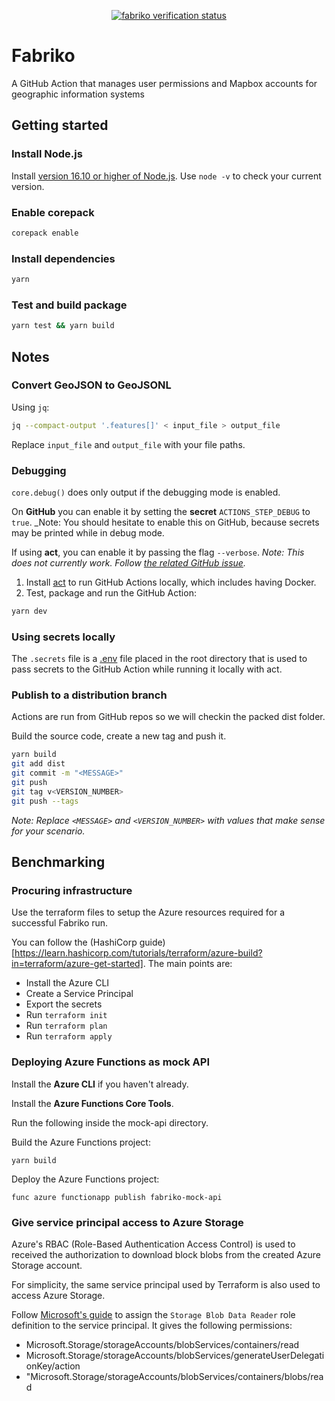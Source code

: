 <p align="center">
  <a href="https://github.com/devgioele/fabriko/actions/workflows/verification.yml"><img alt="fabriko verification status" src="https://github.com/devgioele/modern-typescript-action/workflows/Verification/badge.svg"></a>
</p>

# Fabriko

A GitHub Action that manages user permissions and Mapbox accounts for geographic information systems

## Getting started

### Install Node.js

Install [version 16.10 or higher of Node.js](https://nodejs.org/en/download/). Use `node -v` to check your current version.

### Enable corepack

```sh
corepack enable
```

### Install dependencies

```sh
yarn
```

### Test and build package

```sh
yarn test && yarn build
```

## Notes

### Convert GeoJSON to GeoJSONL

Using `jq`:

```sh
jq --compact-output '.features[]' < input_file > output_file
```

Replace `input_file` and `output_file` with your file paths.

### Debugging

`core.debug()` does only output if the debugging mode is enabled.

On **GitHub** you can enable it by setting the **secret** `ACTIONS_STEP_DEBUG` to `true`.
\_Note: You should hesitate to enable this on GitHub, because secrets may be printed while in debug mode.

If using **act**, you can enable it by passing the flag `--verbose`.
_Note: This does not currently work. Follow [the related GitHub issue](https://github.com/nektos/act/issues/1006)._

1. Install [act](https://github.com/nektos/act) to run GitHub Actions locally, which includes having Docker.
2. Test, package and run the GitHub Action:

```sh
yarn dev
```

### Using secrets locally

The `.secrets` file is a [.env](https://www.dotenv.org/env) file placed in the root directory that is used to pass secrets to the GitHub Action while running it locally with act.

### Publish to a distribution branch

Actions are run from GitHub repos so we will checkin the packed dist folder.

Build the source code, create a new tag and push it.

```sh
yarn build
git add dist
git commit -m "<MESSAGE>"
git push
git tag v<VERSION_NUMBER>
git push --tags
```

_Note: Replace `<MESSAGE>` and `<VERSION_NUMBER>` with values that make sense for your scenario._


## Benchmarking

### Procuring infrastructure

Use the terraform files to setup the Azure resources required for a successful Fabriko run.

You can follow the (HashiCorp guide)[https://learn.hashicorp.com/tutorials/terraform/azure-build?in=terraform/azure-get-started]. The main points are: 
- Install the Azure CLI
- Create a Service Principal
- Export the secrets
- Run `terraform init`
- Run `terraform plan`
- Run `terraform apply`

### Deploying Azure Functions as mock API

Install the **Azure CLI** if you haven't already.

Install the **Azure Functions Core Tools**.

Run the following inside the mock-api directory.

Build the Azure Functions project:
```
yarn build
```
Deploy the Azure Functions project:
```
func azure functionapp publish fabriko-mock-api
```

### Give service principal access to Azure Storage

Azure's RBAC (Role-Based Authentication Access Control) is used to received the authorization to download block blobs from the created Azure Storage account.

For simplicity, the same service principal used by Terraform is also used to access Azure Storage.

Follow [Microsoft's guide](https://docs.microsoft.com/en-us/azure/role-based-access-control/role-assignments-portal?tabs=current#step-1-identify-the-needed-scope) to assign the `Storage Blob Data Reader` role definition to the service principal. It gives the following permissions:
- Microsoft.Storage/storageAccounts/blobServices/containers/read
- Microsoft.Storage/storageAccounts/blobServices/generateUserDelegationKey/action
- "Microsoft.Storage/storageAccounts/blobServices/containers/blobs/read
